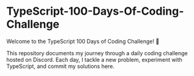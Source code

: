 ﻿# TypeScript-100-Days-Of-Coding-Challenge
 
 Welcome to the TypeScript 100 Days of Coding Challenge! 🚀
 
This repository documents my journey through a daily coding challenge hosted on Discord. Each day, I tackle a new problem, experiment with TypeScript, and commit my solutions here.
